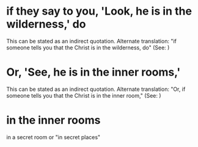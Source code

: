 
# if they say to you, 'Look, he is in the wilderness,' do
This can be stated as an indirect quotation. Alternate translation: "if someone tells you that the Christ is in the wilderness, do" (See: )

# Or, 'See, he is in the inner rooms,'
This can be stated as an indirect quotation. Alternate translation: "Or, if someone tells you that the Christ is in the inner room," (See: )

# in the inner rooms
in a secret room or "in secret places"